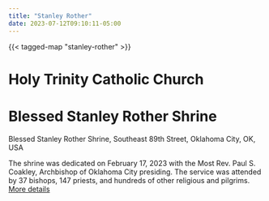 ```yaml
---
title: "Stanley Rother"
date: 2023-07-12T09:10:11-05:00
---
```


{{< tagged-map "stanley-rother" >}}


# Holy Trinity Catholic Church




# Blessed Stanley Rother Shrine

Blessed Stanley Rother Shrine, Southeast 89th Street, Oklahoma City, OK, USA

The shrine was dedicated on February 17, 2023 with the Most Rev. Paul S. Coakley, Archbishop of Oklahoma City presiding.  The service was attended by 37 bishops, 147 priests, and hundreds of other religious and pilgrims.
[More details](https://www.rothershrine.org/)

